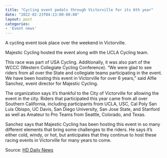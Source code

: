 ```yaml
---
title: "Cycling event pedals through Victorville for its 6th year"
date: "2022-02-23T04:13:00-08:00"
layout: post
categories:
- 'Event news'
---
```


A cycling event took place over the weekend in Victorville.

Majestic Cycling hosted the event along with the UCLA Cycling team.

This race was part of USA Cycling. Additionally, it was also part of the WCCC (Western Collegiate Cycling Conference). “We were glad to see riders from all over the State and collegiate teams participating in the event. We have been hosting this event in Victorville for over 6 years,” said Alfie Sanchez, event director for Majestic Cycling.

The organization says it’s thankful to the City of Victorville for allowing the event in the city. Riders that participated this year came from all over Southern California, including participants from UCLA, USC, Cal Poly San Luis Obispo, UC Davis, San Diego University, San Jose State, and Stanford as well as Amateur to Pro Teams from Seattle, Colorado, and Texas.

Sanchez says that Majestic Cycling has been hosting this event in so many different elements that bring some challenges to the riders. He says it’s either cold, windy, or hot, but anticipates that they continue to host these racing events in Victorville for many years to come.

Source: [HD Daily News](https://www.hddailynews.com/news/local/cycling-event-pedals-through-victorville-for-its-6th-year/article_a2a35096-9365-11ec-80b8-7b7383c73d6d.html)